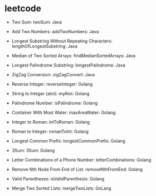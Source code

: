 # leetcode
- Two Sum: twoSum: Java
- Add Two Numbers: addTwoNumbers: Java
- Longest Substring Without Repeating Characters: lengthOfLongestSubstring: Java
- Median of Two Sorted Arrays: findMedianSortedArrays: Java
- Longest Palindrome Substring: longestPalindrome: Java
- ZigZag Conversion: zigZagConvert: Java
- Reverse Integer: reverseInteger: Golang
- String to Integer (atoi): myAtoi: Golang
- Palindrome Number: isPalindrome: Golang

- Container With Most Water: maxAreaWater: Golang
- Integer to Roman: intToRoman: Golang
- Roman to Integer: romanToInt: Golang
- Longest Common Prefix: longestCommonPrefix: Golang
- 3Sum: 3Sum: Golang

- Letter Combinations of a Phone Number: letterCombinations: Golang

- Remove Nth Node From End of List: removeNthFromEnd: Golang
- Valid Parentheses: isValidParenthesis: Golang
- Merge Two Sorted Lists: mergeTwoLists: GoLang
